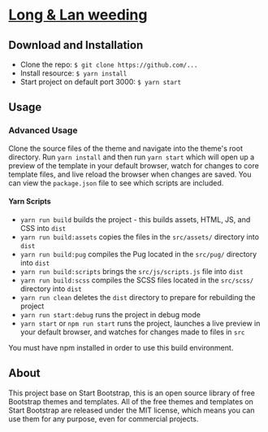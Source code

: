 # [Long & Lan weeding](https://longblog.info/)


## Download and Installation

- Clone the repo: `$ git clone https://github.com/...`
- Install resource: `$ yarn install`
- Start project on default port 3000: `$ yarn start`

## Usage


### Advanced Usage

Clone the source files of the theme and navigate into the theme's root directory. Run `yarn install` and then run `yarn start` which will open up a preview of the template in your default browser, watch for changes to core template files, and live reload the browser when changes are saved. You can view the `package.json` file to see which scripts are included.

#### Yarn Scripts

- `yarn run build` builds the project - this builds assets, HTML, JS, and CSS into `dist`
- `yarn run build:assets` copies the files in the `src/assets/` directory into `dist`
- `yarn run build:pug` compiles the Pug located in the `src/pug/` directory into `dist`
- `yarn run build:scripts` brings the `src/js/scripts.js` file into `dist`
- `yarn run build:scss` compiles the SCSS files located in the `src/scss/` directory into `dist`
- `yarn run clean` deletes the `dist` directory to prepare for rebuilding the project
- `yarn run start:debug` runs the project in debug mode
- `yarn start` or `npm run start` runs the project, launches a live preview in your default browser, and watches for changes made to files in `src`

You must have npm installed in order to use this build environment.

## About

This project base on Start Bootstrap, this is an open source library of free Bootstrap themes and templates. All of the free themes and templates on Start Bootstrap are released under the MIT license, which means you can use them for any purpose, even for commercial projects.

